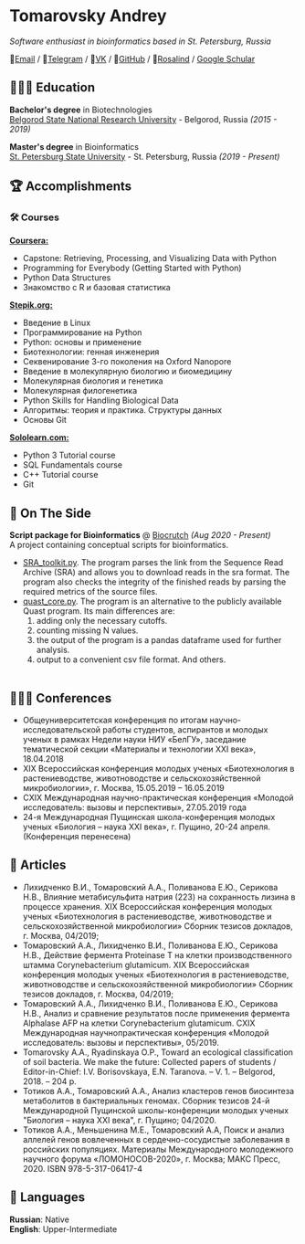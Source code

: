 # Tomarovsky Andrey

_Software enthusiast in bioinformatics based in St. Petersburg, Russia_ <br>

📧[Email](mailto:etozhetoma@ya.ru) / 💬[Telegram](https://t.me/tomatoma) / 💬[VK](https://vk.com/etozhetoma) / 🐙[GitHub](https://github.com/tomarovsky) / 🧬[Rosalind](http://rosalind.info/users/toma/) / [Google Schular](https://scholar.google.com/citations?user=2hnNX4sAAAAJ)



## 👨🏻‍🎓 Education

**Bachelor's degree** in Biotechnologies<br>
[Belgorod State National Research University](https://www.bsu.edu.ru/bsu/) - Belgorod, Russia _(2015 - 2019)_

**Master's degree** in Bioinformatics<br>
[St. Petersburg State University](https://spbu.ru/) - St. Petersburg, Russia _(2019 - Present)_

## 🏆 Accomplishments

### 🛠 Courses

**[Coursera:](https://www.coursera.org/user/9470ce667a3222f90f4566e23282df3b)**
  - Capstone: Retrieving, Processing, and Visualizing Data with Python
  - Programming for Everybody (Getting Started with Python)
  - Python Data Structures
  - Знакомство с R и базовая статистика

**[Stepik.org:](https://stepik.org/users/73031805)**
  - Введение в Linux
  - Программирование на Python
  - Python: основы и применение
  - Биотехнологии: генная инженерия
  - Секвенирование 3-го поколения на Oxford Nanopore
  - Введение в молекулярную биологию и биомедицину
  - Молекулярная биология и генетика
  - Молекулярная филогенетика
  - Python Skills for Handling Biological Data
  - Алгоритмы: теория и практика. Структуры данных
  - Основы Git

**[Sololearn.com:](https://www.sololearn.com/Profile/10277208/?ref=app)**
  - Python 3 Tutorial course
  - SQL Fundamentals course
  - C++ Tutorial course
  - Git

## 📌 On The Side

**Script package for Bioinformatics** @ [Biocrutch](https://github.com/tomarovsky/Biocrutch) _(Aug 2020 - Present)_<br>
A project containing conceptual scripts for bioinformatics.
  - [SRA_toolkit.py](https://github.com/etozhetoma/Biocrutch/blob/master/scripts/SRA_toolkit.py). The program parses the link from the Sequence Read Archive (SRA) and allows you to download reads in the sra format. The program also checks the integrity of the finished reads by parsing the required metrics of the source files.
  - [quast_core.py](https://github.com/etozhetoma/Biocrutch/blob/master/scripts/quast_core.py). The program is an alternative to the publicly available Quast program. Its main differences are: 
    1. adding only the necessary cutoffs.
    2. counting missing N values.
    3. the output of the program is a pandas dataframe used for further analysis.
    4. output to a convenient csv file format.
    And others.
  <br><br>

## 👨🏻‍💼 Conferences

  - Общеуниверситетская конференция по итогам научно-исследовательской работы студентов, аспирантов и молодых ученых в рамках Недели науки НИУ «БелГУ», заседание тематической секции «Материалы и технологии XXI века», 18.04.2018
  - XIX Всероссийская конференция молодых ученых «Биотехнология в растениеводстве, животноводстве и сельскохозяйственной микробиологии», г. Москва, 15.05.2019 – 16.05.2019
  - CXIX Международная научно-практическая конференция «Молодой исследователь: вызовы и перспективы», 27.05.2019 года
  - 24-я Международная Пущинская школа-конференция молодых ученых «Биология – наука XXI века», г. Пущино, 20-24 апреля. (Конференция перенесена)

## 📜 Articles

  - Лихидченко В.И., Томаровский А.А., Поливанова Е.Ю., Серикова Н.В., Влияние метабисульфита натрия (223) на сохранность лизина в процессе хранения. XIX Всероссийская конференция молодых ученых «Биотехнология в растениеводстве, животноводстве и сельскохозяйственной микробиологии» Сборник тезисов докладов, г. Москва, 04/2019;
  - Томаровский А.А., Лихидченко В.И., Поливанова Е.Ю., Серикова Н.В., Действие фермента Proteinase T на клетки производственного штамма Corynebacterium glutamicum. XIX Всероссийская конференция молодых ученых «Биотехнология в растениеводстве, животноводстве и сельскохозяйственной микробиологии» Сборник тезисов докладов, г. Москва, 04/2019;
  - Томаровский А.А., Лихидченко В.И., Поливанова Е.Ю., Серикова Н.В., Анализ и сравнение результатов после применения фермента Alphalase AFP на клетки Corynebacterium glutamicum. CXIX Международная научнопрактическая конференция «Молодой исследователь: вызовы и перспективы», 05/2019.
  - Tomarovsky A.A., Ryadinskaya O.P., Toward an ecological classification of soil bacteria. We make the future: Collected papers of students / Editor-in-Chief: I.V. Borisovskaya, E.N. Taranova. – V. 1. – Belgorod, 2018. – 204 р.
  - Тотиков А.А., Томаровский А.А., Анализ кластеров генов биосинтеза метаболитов в бактериальных геномах. Сборник тезисов 24-й Международной Пущинской школы-конференции молодых ученых "Биология – наука XXI века", г. Пущино; 04/2020.
  - Тотиков А.А., Меньшенина М.Е., Томаровский А.А, Поиск и анализ аллелей генов вовлеченных в сердечно-сосудистые заболевания в российских популяциях. Материалы Международного молодежного научного форума «ЛОМОНОСОВ-2020», г. Москва; МАКС Пресс, 2020. ISBN 978-5-317-06417-4


## 💬 Languages

**Russian**: Native <br>
**English**: Upper-Intermediate
<br><br>


